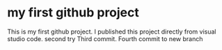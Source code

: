 # my first github project
This is my first github project. I published this project directly from visual studio code. second try
Third commit. Fourth commit to new branch